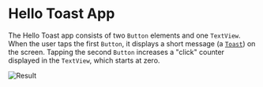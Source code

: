 # Hello Toast App

The Hello Toast app consists of two `Button` elements and one `TextView`. When the user taps the first `Button`, it displays a short message (a [`Toast`](https://developer.android.com/reference/android/widget/Toast.html)) on the screen. Tapping the second `Button` increases a "click" counter displayed in the `TextView`, which starts at zero.

![Result](E:\GitHub\1621802-SP21-CSE486-S01\Practice\Practice002\Result.png)

